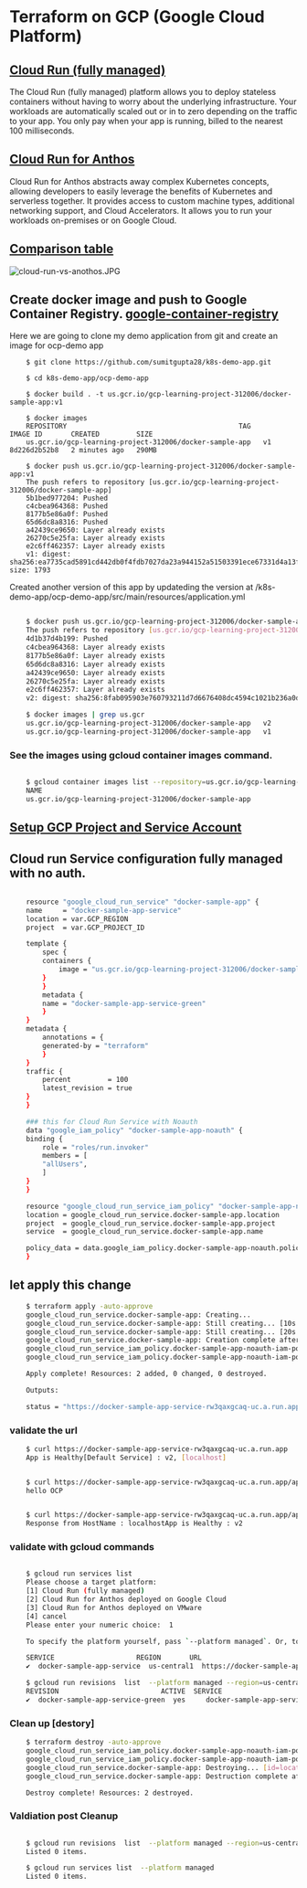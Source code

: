 # Terraform on GCP (Google Cloud Platform)


## [Cloud Run (fully managed)](https://cloud.google.com/kuberun/docs/choosing-a-platform#cloud-run-fully-managed)

The Cloud Run (fully managed) platform allows you to deploy stateless containers without having to worry about the underlying infrastructure. Your workloads are automatically scaled out or in to zero depending on the traffic to your app. You only pay when your app is running, billed to the nearest 100 milliseconds.

## [Cloud Run for Anthos](https://cloud.google.com/kuberun/docs/choosing-a-platform#cloud-run-for-anthos)

Cloud Run for Anthos abstracts away complex Kubernetes concepts, allowing developers to easily leverage the benefits of Kubernetes and serverless together. It provides access to custom machine types, additional networking support, and Cloud Accelerators. It allows you to run your workloads on-premises or on Google Cloud.

## [Comparison table](https://cloud.google.com/kuberun/docs/choosing-a-platform#comparison_table)

![cloud-run-vs-anothos.JPG](./images/cloud-run-vs-anothos.JPG)


## Create docker image and push to Google Container Registry. [google-container-registry](https://cloud.google.com/container-registry/docs/pushing-and-pulling)

Here we are going to clone my demo application from git and create an image for ocp-demo app

```
    $ git clone https://github.com/sumitgupta28/k8s-demo-app.git

    $ cd k8s-demo-app/ocp-demo-app

    $ docker build . -t us.gcr.io/gcp-learning-project-312006/docker-sample-app:v1

    $ docker images
    REPOSITORY                                          TAG                IMAGE ID       CREATED         SIZE
    us.gcr.io/gcp-learning-project-312006/docker-sample-app   v1                 8d226d2b52b8   2 minutes ago   290MB

    $ docker push us.gcr.io/gcp-learning-project-312006/docker-sample-app:v1
    The push refers to repository [us.gcr.io/gcp-learning-project-312006/docker-sample-app]
    5b1bed977204: Pushed
    c4cbea964368: Pushed
    8177b5e86a0f: Pushed
    65d6dc8a8316: Pushed
    a42439ce9650: Layer already exists
    26270c5e25fa: Layer already exists
    e2c6ff462357: Layer already exists
    v1: digest: sha256:ea7735cad5891cd442db0f4fdb7027da23a944152a51503391ece67331d4a13f size: 1793

```

Created another version of this app by updateding the version at /k8s-demo-app/ocp-demo-app/src/main/resources/application.yml

```sh

    $ docker push us.gcr.io/gcp-learning-project-312006/docker-sample-app:v2
    The push refers to repository [us.gcr.io/gcp-learning-project-312006/docker-sample-app]
    4d1b37d4b199: Pushed
    c4cbea964368: Layer already exists
    8177b5e86a0f: Layer already exists
    65d6dc8a8316: Layer already exists
    a42439ce9650: Layer already exists
    26270c5e25fa: Layer already exists
    e2c6ff462357: Layer already exists
    v2: digest: sha256:8fab095903e760793211d7d6676408dc4594c1021b236a0db4ea67aa221d5091 size: 1793

    $ docker images | grep us.gcr
    us.gcr.io/gcp-learning-project-312006/docker-sample-app   v2                 b984deef9c4e   2 minutes ago    290MB
    us.gcr.io/gcp-learning-project-312006/docker-sample-app   v1                 8d226d2b52b8   11 minutes ago   290MB

```

### See the images using gcloud container images command.

```sh

    $ gcloud container images list --repository=us.gcr.io/gcp-learning-project-312006
    NAME
    us.gcr.io/gcp-learning-project-312006/docker-sample-app

```

## [Setup GCP Project and Service Account](../01-gcp-setup/README.md) 

## Cloud run Service configuration fully managed with no auth.

```sh

    resource "google_cloud_run_service" "docker-sample-app" {
    name     = "docker-sample-app-service"
    location = var.GCP_REGION
    project  = var.GCP_PROJECT_ID

    template {
        spec {
        containers {
            image = "us.gcr.io/gcp-learning-project-312006/docker-sample-app@sha256:8fab095903e760793211d7d6676408dc4594c1021b236a0db4ea67aa221d5091"
        }
        }
        metadata {
        name = "docker-sample-app-service-green"
        }
    }
    metadata {
        annotations = {
        generated-by = "terraform"
        }
    }
    traffic {
        percent         = 100
        latest_revision = true
    }
    }

    ### this for Cloud Run Service with Noauth
    data "google_iam_policy" "docker-sample-app-noauth" {
    binding {
        role = "roles/run.invoker"
        members = [
        "allUsers",
        ]
    }
    }

    resource "google_cloud_run_service_iam_policy" "docker-sample-app-noauth-iam-policy" {
    location = google_cloud_run_service.docker-sample-app.location
    project  = google_cloud_run_service.docker-sample-app.project
    service  = google_cloud_run_service.docker-sample-app.name

    policy_data = data.google_iam_policy.docker-sample-app-noauth.policy_data
    }

```

## let apply this change 

```sh
    $ terraform apply -auto-approve
    google_cloud_run_service.docker-sample-app: Creating...
    google_cloud_run_service.docker-sample-app: Still creating... [10s elapsed]
    google_cloud_run_service.docker-sample-app: Still creating... [20s elapsed]
    google_cloud_run_service.docker-sample-app: Creation complete after 28s [id=locations/us-central1/namespaces/gcp-learning-project-312006/services/docker-sample-app-service]
    google_cloud_run_service_iam_policy.docker-sample-app-noauth-iam-policy: Creating...
    google_cloud_run_service_iam_policy.docker-sample-app-noauth-iam-policy: Creation complete after 1s [id=v1/projects/gcp-learning-project-312006/locations/us-central1/services/docker-sample-app-service]

    Apply complete! Resources: 2 added, 0 changed, 0 destroyed.

    Outputs:

    status = "https://docker-sample-app-service-rw3qaxgcaq-uc.a.run.app"

```

### validate the url 

```sh
    $ curl https://docker-sample-app-service-rw3qaxgcaq-uc.a.run.app
    App is Healthy[Default Service] : v2, [localhost]


    $ curl https://docker-sample-app-service-rw3qaxgcaq-uc.a.run.app/api/hello
    hello OCP


    $ curl https://docker-sample-app-service-rw3qaxgcaq-uc.a.run.app/api/health
    Response from HostName : localhostApp is Healthy : v2
```

### validate with gcloud commands

```sh

    $ gcloud run services list
    Please choose a target platform:
    [1] Cloud Run (fully managed)
    [2] Cloud Run for Anthos deployed on Google Cloud
    [3] Cloud Run for Anthos deployed on VMware
    [4] cancel
    Please enter your numeric choice:  1

    To specify the platform yourself, pass `--platform managed`. Or, to make this the default target platform, run `gcloud config set run/platform managed`.

    SERVICE                    REGION       URL                                                        LAST DEPLOYED BY             LAST DEPLOYED AT
    ✔  docker-sample-app-service  us-central1  https://docker-sample-app-service-rw3qaxgcaq-uc.a.run.app  terraform-sa@gcp-learning-project-312006.iam.gserviceaccount.com  2021-04-18T01:43:43.137605Z

    $ gcloud run revisions  list  --platform managed --region=us-central1
    REVISION                         ACTIVE  SERVICE                    DEPLOYED                 DEPLOYED BY
    ✔  docker-sample-app-service-green  yes     docker-sample-app-service  2021-04-18 01:43:23 UTC  terraform-sa@gcp-learning-project-312006.iam.gserviceaccount.com

```


### Clean up [destory]

```sh
    $ terraform destroy -auto-approve
    google_cloud_run_service_iam_policy.docker-sample-app-noauth-iam-policy: Destroying... [id=v1/projects/gcp-learning-project-312006/locations/us-central1/services/docker-sample-app-service]
    google_cloud_run_service_iam_policy.docker-sample-app-noauth-iam-policy: Destruction complete after 1s
    google_cloud_run_service.docker-sample-app: Destroying... [id=locations/us-central1/namespaces/gcp-learning-project-312006/services/docker-sample-app-service]
    google_cloud_run_service.docker-sample-app: Destruction complete after 1s

    Destroy complete! Resources: 2 destroyed.
```

### Valdiation post Cleanup 

```sh

    $ gcloud run revisions  list  --platform managed --region=us-central1
    Listed 0 items.

    $ gcloud run services list  --platform managed
    Listed 0 items.

```